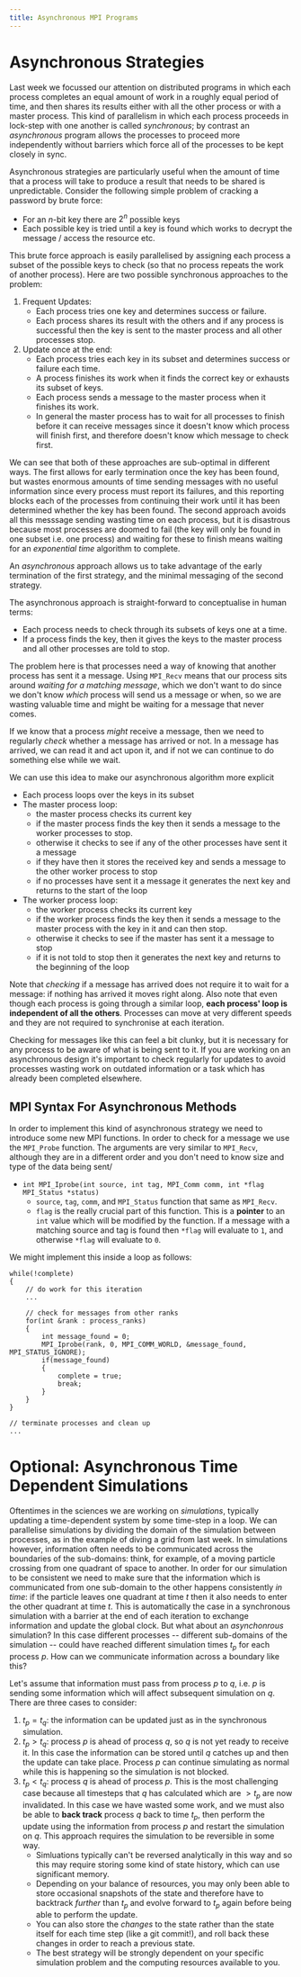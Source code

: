 ```yaml
---
title: Asynchronous MPI Programs
---
```


# Asynchronous Strategies

Last week we focussed our attention on distributed programs in which each process completes an equal amount of work in a roughly equal period of time, and then shares its results either with all the other process or with a master process. This kind of parallelism in which each process proceeds in lock-step with one another is called _synchronous_; by contrast an _asynchronous_ program allows the processes to proceed more independently without barriers which force all of the processes to be kept closely in sync. 

Asynchronous strategies are particularly useful when the amount of time that a process will take to produce a result that needs to be shared is unpredictable. Consider the following simple problem of cracking a password by brute force:

- For an $n$-bit key there are $2^n$ possible keys
- Each possible key is tried until a key is found which works to decrypt the message / access the resource etc.

This brute force approach is easily parallelised by assigning each process a subset of the possible keys to check (so that no process repeats the work of another process). Here are two possible synchronous approaches to the problem:

1. Frequent Updates:
    - Each process tries one key and determines success or failure.
    - Each process shares its result with the others and if any process is successful then the key is sent to the master process and all other processes stop.
2. Update once at the end:
    - Each process tries each key in its subset and determines success or failure each time. 
    - A process finishes its work when it finds the correct key or exhausts its subset of keys. 
    - Each process sends a message to the master process when it finishes its work. 
    - In general the master process has to wait for all processes to finish before it can receive messages since it doesn't know which process will finish first, and therefore doesn't know which message to check first.

We can see that both of these approaches are sub-optimal in different ways. The first allows for early termination once the key has been found, but wastes enormous amounts of time sending messages with no useful information since every process must report its failures, and this reporting blocks each of the processes from continuing their work until it has been determined whether the key has been found. The second approach avoids all this messsage sending wasting time on each process, but it is disastrous because most processes are doomed to fail (the key will only be found in one subset i.e. one process) and waiting for these to finish means waiting for an _exponential time_ algorithm to complete. 

An _asynchronous_ approach allows us to take advantage of the early termination of the first strategy, and the minimal messaging of the second strategy. 

The asynchronous approach is straight-forward to conceptualise in human terms:

- Each process needs to check through its subsets of keys one at a time.
- If a process finds the key, then it gives the keys to the master process and all other processes are told to stop.

The problem here is that processes need a way of knowing that another process has sent it a message. Using `MPI_Recv` means that our process sits around _waiting for a matching message_, which we don't want to do since we don't know _which_ process will send us a message or when, so we are wasting valuable time and might be waiting for a message that never comes. 

If we know that a process _might_ receive a message, then we need to regularly _check_ whether a message has arrived or not. In a message has arrived, we can read it and act upon it, and if not we can continue to do something else while we wait. 

We can use this idea to make our asynchronous algorithm more explicit

- Each process loops over the keys in its subset 
- The master process loop: 
    - the master process checks its current key
    - if the master process finds the key then it sends a message to the worker processes to stop.
    - otherwise it checks to see if any of the other processes have sent it a message
    - if they have then it stores the received key and sends a message to the other worker process to stop
    - if no processes have sent it a message it generates the next key and returns to the start of the loop
- The worker process loop:
    - the worker process checks its current key
    - if the worker process finds the key then it sends a message to the master process with the key in it and can then stop.
    - otherwise it checks to see if the master has sent it a message to stop
    - if it is not told to stop then it generates the next key and returns to the beginning of the loop

Note that _checking_ if a message has arrived does not require it to wait for a message: if nothing has arrived it moves right along. Also note that even though each process is going through a similar loop, **each process' loop is independent of all the others**. Processes can move at very different speeds and they are not required to synchronise at each iteration.

Checking for messages like this can feel a bit clunky, but it is necessary for any process to be aware of what is being sent to it. If you are working on an asynchronous design it's important to check regularly for updates to avoid processes wasting work on outdated information or a task which has already been completed elsewhere.

## MPI Syntax For Asynchronous Methods

In order to implement this kind of asynchronous strategy we need to introduce some new MPI functions. In order to check for a message we use the `MPI_Probe` function. The arguments are very similar to `MPI_Recv`, although they are in a different order and you don't need to know size and type of the data being sent/

- `int MPI_Iprobe(int source, int tag, MPI_Comm comm, int *flag MPI_Status *status)`
    - `source`, `tag`, `comm`, and `MPI_Status` function that same as `MPI_Recv`.
    - `flag` is the really crucial part of this function. This is a **pointer** to an `int` value which will be modified by the function. If a message with a matching source and tag is found then `*flag` will evaluate to `1`, and otherwise `*flag` will evaluate to `0`. 

We might implement this inside a loop as follows:

```
while(!complete)
{
    // do work for this iteration
    ...

    // check for messages from other ranks
    for(int &rank : process_ranks)
    {
        int message_found = 0;
        MPI_Iprobe(rank, 0, MPI_COMM_WORLD, &message_found, MPI_STATUS_IGNORE);
        if(message_found)
        {
            complete = true;
            break;
        }
    }
}

// terminate processes and clean up
...
```

# Optional: Asynchronous Time Dependent Simulations

Oftentimes in the sciences we are working on _simulations_, typically updating a time-dependent system by some time-step in a loop. We can parallelise simulations by dividing the domain of the simulation between processes, as in the example of diving a grid from last week. In simulations however, information often needs to be communicated across the boundaries of the sub-domains: think, for example, of a moving particle crossing from one quadrant of space to another. In order for our simulation to be consistent we need to make sure that the information which is communicated from one sub-domain to the other happens consistently *in time*: if the particle leaves one quadrant at time $t$ then it also needs to enter the other quadrant at time $t$. This is automatically the case in a synchronous simulation with a barrier at the end of each iteration to exchange information and update the global clock. But what about an _asynchonrous_ simulation? In this case different processes -- different sub-domains of the simulation -- could have reached different simulation times $t_p$ for each process $p$. How can we communicate information across a boundary like this?

Let's assume that information must pass from process $p$ to $q$, i.e. $p$ is sending some information which will affect subsequent simulation on $q$. There are three cases to consider:
1. $t_p = t_q$: the information can be updated just as in the synchronous simulation.
2. $t_p > t_q$: process $p$ is ahead of process $q$, so $q$ is not yet ready to receive it. In this case the information can be stored until $q$ catches up and then the update can take place. Process $p$ can continue simulating as normal while this is happening so the simulation is not blocked.
3. $t_p < t_q$: process $q$ is ahead of process $p$. This is the most challenging case because all timesteps that $q$ has calculated which are $> t_p$ are now invalidated. In this case we have wasted some work, and we must also be able to **back track** process $q$ back to time $t_p$, then perform the update using the information from process $p$ and restart the simulation on $q$. This approach requires the simulation to be reversible in some way. 
    - Simluations typically can't be reversed analytically in this way and so this may require storing some kind of state history, which can use significant memory. 
    - Depending on your balance of resources, you may only been able to store occasional snapshots of the state and therefore have to backtrack _further_ than $t_p$ and evolve forward to $t_p$ again before being able to perform the update. 
    - You can also store the _changes_ to the state rather than the state itself for each time step (like a git commit!), and roll back these changes in order to reach a previous state.
    - The best strategy will be strongly dependent on your specific simulation problem and the computing resources available to you.
